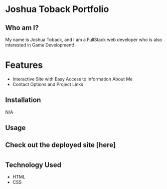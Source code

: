 # Joshua Toback Portfolio 

## Who am I?

My name is Joshua Toback, and I am a FullStack web developer who is also interested in Game Development! 

# Features

<ul>
    <li>Interactive Site with Easy Access to Information About Me</li>
    <li>Contact Options and Project Links</li>
</ul>

## Installation

N/A

## Usage

## Check out the deployed site [here]

#

## Technology Used

<ul>
    <li>HTML</li>
    <li>CSS</li>
</ul>